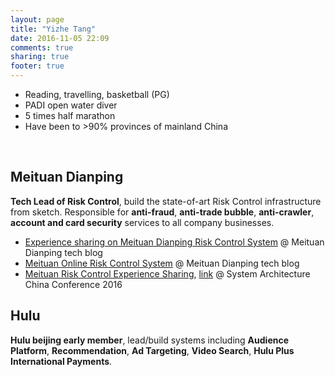 ```yaml
---
layout: page
title: "Yizhe Tang"
date: 2016-11-05 22:09
comments: true
sharing: true
footer: true
---
```


- Reading, travelling, basketball (PG)
- PADI open water diver
- 5 times half marathon
- Have been to >90% provinces of mainland China

<br/>

## Meituan Dianping

**Tech Lead of Risk Control**, build the state-of-art Risk Control infrastructure from sketch. Responsible for **anti-fraud**, **anti-trade bubble**, **anti-crawler**, **account and card security** services to all company businesses.

- [Experience sharing on Meituan Dianping Risk Control System](http://tech.meituan.com/risk-control-system-experience-sharing.html) @ Meituan Dianping tech blog
- [Meituan Online Risk Control System](http://tech.meituan.com/online-risk-control.html) @ Meituan Dianping tech blog
- [Meituan Risk Control Experience Sharing](/res/sacc-rc/201610-sacc-rc.pdf), [link](http://safe.it168.com/a2016/1028/3000/000003000971_all.shtml) @ System Architecture China Conference 2016


## Hulu

**Hulu beijing early member**, lead/build systems including **Audience Platform**, **Recommendation**, **Ad Targeting**, **Video Search**, **Hulu Plus International Payments**.


